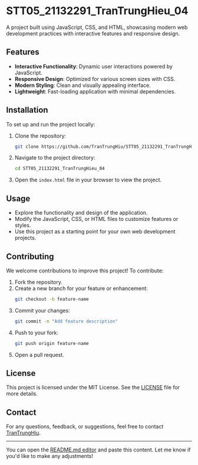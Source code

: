 # STT05_21132291_TranTrungHieu_04

A project built using JavaScript, CSS, and HTML, showcasing modern web development practices with interactive features and responsive design.

## Features

- **Interactive Functionality**: Dynamic user interactions powered by JavaScript.
- **Responsive Design**: Optimized for various screen sizes with CSS.
- **Modern Styling**: Clean and visually appealing interface.
- **Lightweight**: Fast-loading application with minimal dependencies.

## Installation

To set up and run the project locally:

1. Clone the repository:
   ```bash
   git clone https://github.com/TranTrungHiu/STT05_21132291_TranTrungHieu_04.git
   ```
2. Navigate to the project directory:
   ```bash
   cd STT05_21132291_TranTrungHieu_04
   ```
3. Open the `index.html` file in your browser to view the project.

## Usage

- Explore the functionality and design of the application.
- Modify the JavaScript, CSS, or HTML files to customize features or styles.
- Use this project as a starting point for your own web development projects.

## Contributing

We welcome contributions to improve this project! To contribute:

1. Fork the repository.
2. Create a new branch for your feature or enhancement:
   ```bash
   git checkout -b feature-name
   ```
3. Commit your changes:
   ```bash
   git commit -m "Add feature description"
   ```
4. Push to your fork:
   ```bash
   git push origin feature-name
   ```
5. Open a pull request.

## License

This project is licensed under the MIT License. See the [LICENSE](./LICENSE) file for more details.

## Contact

For any questions, feedback, or suggestions, feel free to contact [TranTrungHiu](https://github.com/TranTrungHiu).

---

You can open the [README.md editor](https://github.com/TranTrungHiu/STT05_21132291_TranTrungHieu_04/edit/main/README.md) and paste this content. Let me know if you'd like to make any adjustments!

